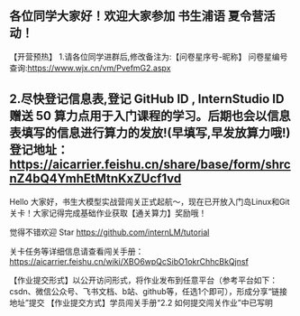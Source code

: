 各位同学大家好！欢迎大家参加 书生浦语 夏令营活动！
----------------------------------------------------
【开营预热】
1.请各位同学进群后,修改备注为:【问卷星序号-昵称】
问卷星编号查询:https://www.wjx.cn/vm/PvefmG2.aspx

2.尽快登记信息表,登记 GitHub ID , InternStudio ID赠送 50 算力点用于入门课程的学习。后期也会以信息表填写的信息进行算力的发放!(早填写,早发放算力哦!)
登记地址：https://aicarrier.feishu.cn/share/base/form/shrcnZ4bQ4YmhEtMtnKxZUcf1vd
----------------------------------------------------
Hello 大家好，书生大模型实战营闯关正式起航～，现在已开放入门岛Linux和Git关卡！大家记得完成基础作业获取【通关算力】奖励哦！

觉得不错欢迎 Star
https://github.com/internLM/tutorial 

关卡任务等详细信息请查看闯关手册：
https://aicarrier.feishu.cn/wiki/XBO6wpQcSibO1okrChhcBkQjnsf

【作业提交形式】以公开访问形式，将作业发布到任意平台（参考平台如下：csdn、微信公众号、飞书文档、b站、github等，任选1个即可），形成分享“链接地址”提交
【作业提交方式】学员闯关手册“2.2 如何提交闯关作业”中已写明
